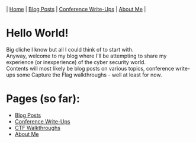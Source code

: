 | [Home](#) | [Blog Posts](blog-posts.md) | [Conference Write-Ups](conference-write-ups.md) | [About Me](about-me.md) |

# Hello World!
Big cliche I know but all I could think of to start with.  
Anyway, welcome to my blog where I'll be attempting to share my experience (or inexperience) of the cyber security world.  
Contents will most likely be blog posts on various topics, conference write-ups some Capture the Flag walkthroughs - well at least for now.

# Pages (so far):
- [Blog Posts](blog-posts.md)
- [Conference Write-Ups](conference-write-ups.md)
- [CTF Walkthroughs](ctf-walkthroughs.md)
- [About Me](about-me.md)
